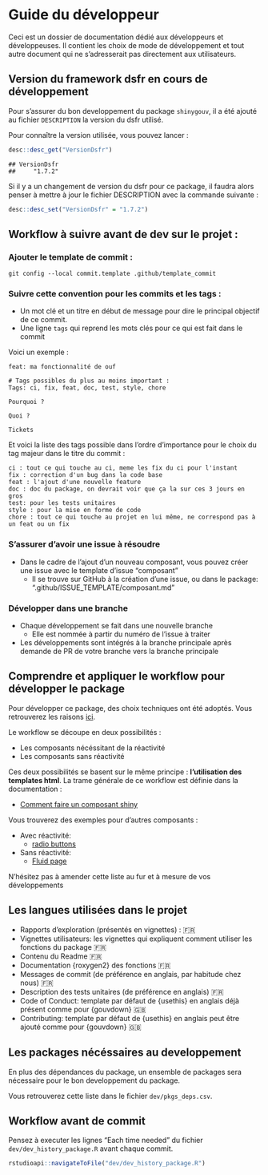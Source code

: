 Guide du développeur
================

Ceci est un dossier de documentation dédié aux développeurs et
développeuses. Il contient les choix de mode de développement et tout
autre document qui ne s’adresserait pas directement aux utilisateurs.

## Version du framework dsfr en cours de développement

Pour s’assurer du bon developpement du package `shinygouv`, il a été
ajouté au fichier `DESCRIPTION` la version du dsfr utilisé.

Pour connaître la version utilisée, vous pouvez lancer :

``` r
desc::desc_get("VersionDsfr")
```

    ## VersionDsfr 
    ##     "1.7.2"

Si il y a un changement de version du dsfr pour ce package, il faudra
alors penser à mettre à jour le fichier DESCRIPTION avec la commande
suivante :

``` r
desc::desc_set("VersionDsfr" = "1.7.2")
```

## Workflow à suivre avant de dev sur le projet :

### Ajouter le template de commit :

    git config --local commit.template .github/template_commit

### Suivre cette convention pour les commits et les tags :

-   Un mot clé et un titre en début de message pour dire le principal
    objectif de ce commit.
-   Une ligne `tags` qui reprend les mots clés pour ce qui est fait dans
    le commit

Voici un exemple :

    feat: ma fonctionnalité de ouf

    # Tags possibles du plus au moins important :
    Tags: ci, fix, feat, doc, test, style, chore

    Pourquoi ?

    Quoi ?
       
    Tickets

Et voici la liste des tags possible dans l’ordre d’importance pour le
choix du tag majeur dans le titre du commit :

    ci : tout ce qui touche au ci, meme les fix du ci pour l'instant
    fix : correction d'un bug dans la code base
    feat : l'ajout d'une nouvelle feature
    doc : doc du package, on devrait voir que ça la sur ces 3 jours en gros
    test: pour les tests unitaires
    style : pour la mise en forme de code
    chore : tout ce qui touche au projet en lui même, ne correspond pas à un feat ou un fix

### S’assurer d’avoir une issue à résoudre

-   Dans le cadre de l’ajout d’un nouveau composant, vous pouvez créer
    une issue avec le template d’issue “composant”
    -   Il se trouve sur GitHub à la création d’une issue, ou dans le
        package: “.github/ISSUE_TEMPLATE/composant.md”

### Développer dans une branche

-   Chaque développement se fait dans une nouvelle branche
    -   Elle est nommée à partir du numéro de l’issue à traiter
-   Les développements sont intégrés à la branche principale après
    demande de PR de votre branche vers la branche principale

## Comprendre et appliquer le workflow pour développer le package

Pour développer ce package, des choix techniques ont été adoptés. Vous
retrouverez les raisons [ici](explo_shiny.dsfr.md).

Le workflow se découpe en deux possibilités :

-   Les composants nécéssitant de la réactivité
-   Les composants sans réactivité

Ces deux possibilités se basent sur le même principe : **l’utilisation
des templates html**. La trame générale de ce workflow est définie dans
la documentation :

-   [Comment faire un composant
    shiny](comment-faire-un-composant-shiny.md)

Vous trouverez des exemples pour d’autres composants :

-   Avec réactivité:
    -   [radio buttons](radiobuttons-dsfr.md)
-   Sans réactivité:
    -   [Fluid page](fluidpage_dsfr.md)

N’hésitez pas à amender cette liste au fur et à mesure de vos
développements

## Les langues utilisées dans le projet

-   Rapports d’exploration (présentés en vignettes) : 🇫🇷
-   Vignettes utilisateurs: les vignettes qui expliquent comment
    utiliser les fonctions du package 🇫🇷
-   Contenu du Readme 🇫🇷
-   Documentation {roxygen2} des fonctions 🇫🇷
-   Messages de commit (de préférence en anglais, par habitude chez
    nous) 🇫🇷
-   Description des tests unitaires (de préférence en anglais) 🇫🇷
-   Code of Conduct: template par défaut de {usethis} en anglais déjà
    présent comme pour {gouvdown} 🇬🇧
-   Contributing: template par défaut de {usethis} en anglais peut être
    ajouté comme pour {gouvdown} 🇬🇧

## Les packages nécéssaires au developpement

En plus des dépendances du package, un ensemble de packages sera
nécessaire pour le bon developpement du package.

Vous retrouverez cette liste dans le fichier `dev/pkgs_deps.csv`.

## Workflow avant de commit

Pensez à executer les lignes “Each time needed” du fichier
`dev/dev_history_package.R` avant chaque commit.

``` r
rstudioapi::navigateToFile("dev/dev_history_package.R")
```
